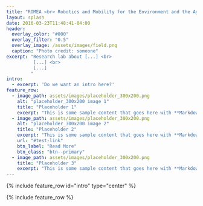 ```yaml
---
title: "ROMEA <br> Robotics and Mobility for the Environment and the Agriculture"
layout: splash
date: 2016-03-23T11:48:41-04:00
header:
  overlay_color: "#000"
  overlay_filter: "0.5"
  overlay_image: /assets/images/field.png
  caption: "Photo credit: someone"
excerpt: "Research lab about [...] <br> 
          [...] <br>
          [...]
         "
intro: 
  - excerpt: 'Do we want an intro here?'
feature_row:
  - image_path: assets/images/placeholder_300x200.png
    alt: "placeholder_300x200 image 1"
    title: "Placeholder 1"
    excerpt: "This is some sample content that goes here with **Markdown** formatting."
  - image_path: assets/images/placeholder_300x200.png
    alt: "placeholder_300x200 image 2"
    title: "Placeholder 2"
    excerpt: "This is some sample content that goes here with **Markdown** formatting."
    url: "#test-link"
    btn_label: "Read More"
    btn_class: "btn--primary"
  - image_path: assets/images/placeholder_300x200.png
    title: "Placeholder 3"
    excerpt: "This is some sample content that goes here with **Markdown** formatting."
---
```


{% include feature_row id="intro" type="center" %}

{% include feature_row %}

<!--
# ========================================================================================================
# TEMPLATE BELOW, DON'T MODIFY, ONLY COPY=================================================================
# ========================================================================================================
# feature_row2:
#   - image_path: assets/images/placeholder_300x200.png
#     alt: "placeholder_300x200 image 2"
#     title: "Placeholder Image Left Aligned"
#     excerpt: 'This is some sample content that goes here with **Markdown** formatting. Left aligned with `type="left"`'
#     url: "#test-link"
#     btn_label: "Read More"
#     btn_class: "btn--primary"
# feature_row3:
#   - image_path: assets/images/placeholder_300x200.png
#     alt: "placeholder_300x200 image 2"
#     title: "Placeholder Image Right Aligned"
#     excerpt: 'This is some sample content that goes here with **Markdown** formatting. Right aligned with `type="right"`'
#     url: "#test-link"
#     btn_label: "Read More"
#     btn_class: "btn--primary"
# feature_row4:
#   - image_path: assets/images/placeholder_300x200.png
#     image_caption: "Image courtesy of [Unsplash](https://unsplash.com/)"
#     alt: "placeholder_300x200 image 2"
#     title: "Placeholder Image Center Aligned"
#     excerpt: 'This is some sample content that goes here with **Markdown** formatting. Centered with `type="center"`'
#     url: "#test-link"
#     btn_label: "Read More"
#     btn_class: "btn--primary"

# {% include feature_row id="feature_row2" type="left" %}

# {% include feature_row id="feature_row3" type="right" %}

# {% include feature_row id="feature_row4" type="center" %}
-->
